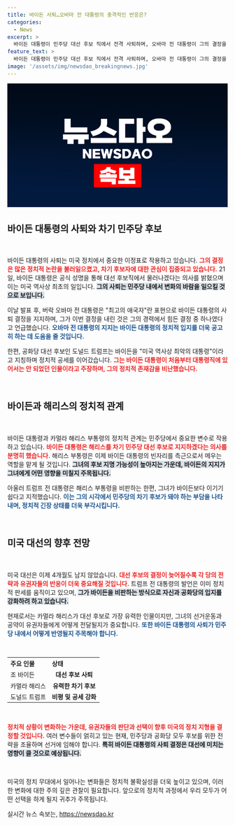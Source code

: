 ```yaml
---
title: 바이든 사퇴…오바마 전 대통령의 충격적인 반응은?
categories:
  - News
excerpt: >
  바이든 대통령이 민주당 대선 후보 직에서 전격 사퇴하며, 오바마 전 대통령이 그의 결정을 지지했습니다. 트럼프는 해리스가 상대하기 쉬운 후보라며 자신감을 나타냈고, 대선 지형이 요동치고 있습니다.
feature_text: >
  바이든 대통령이 민주당 대선 후보 직에서 전격 사퇴하며, 오바마 전 대통령이 그의 결정을 지지했습니다. 트럼프는 해리스가 상대하기 쉬운 후보라며 자신감을 나타냈고, 대선 지형이 요동치고 있습니다.
image: '/assets/img/newsdao_breakingnews.jpg'
---
```


<p><img src="/assets/img/newsdao_breakingnews.jpg" alt="ontimetimes 속보" /></p>

<h2 data-ke-size="size26">바이든 대통령의 사퇴와 차기 민주당 후보</h2>

<p data-ke-size="size16">&nbsp;</p>

<p>바이든 대통령의 사퇴는 미국 정치에서 중요한 이정표로 작용하고 있습니다. <b><span style="color: #ee2323;">그의 결정은 많은 정치적 논란을 불러일으켰고, 차기 후보자에 대한 관심이 집중되고 있습니다.</span></b> 21일, 바이든 대통령은 공식 성명을 통해 대선 후보직에서 물러나겠다는 의사를 밝혔으며 이는 미국 역사상 최초의 일입니다. <b><span style="background-color: #21538527;">그의 사퇴는 민주당 내에서 변화의 바람을 일으킬 것으로 보입니다.</span></b></p>

<p>이날 발표 후, 버락 오바마 전 대통령은 "최고의 애국자"란 표현으로 바이든 대통령의 사퇴 결정을 지지하며, 그가 이번 결정을 내린 것은 그의 경력에서 힘든 결정 중 하나였다 고 언급했습니다. <b><span style="color: #1a5490;">오바마 전 대통령의 지지는 바이든 대통령의 정치적 입지를 더욱 공고히 하는 데 도움을 줄 것입니다.</span></b> </p>

<p>한편, 공화당 대선 후보인 도널드 트럼프는 바이든을 "미국 역사상 최악의 대통령"이라고 지칭하며 정치적 공세를 이어갔습니다. <b><span style="color: #ee2323;">그는 바이든 대통령이 처음부터 대통령직에 있어서는 안 되었던 인물이라고 주장하며, 그의 정치적 존재감을 비난했습니다.</span></b> </p>

<p data-ke-size="size16">&nbsp;</p>

<h2 data-ke-size="size26">바이든과 해리스의 정치적 관계</h2>

<p data-ke-size="size16">&nbsp;</p>

<p>바이든 대통령과 카멀라 해리스 부통령의 정치적 관계는 민주당에서 중요한 변수로 작용하고 있습니다. <b><span style="color: #ee2323;">바이든 대통령은 해리스를 차기 민주당 대선 후보로 지지하겠다는 의사를 분명히 했습니다.</span></b> 해리스 부통령은 이제 바이든 대통령의 빈자리를 측근으로서 메우는 역할을 맡게 될 것입니다. <b><span style="background-color: #21538527;">그녀의 후보 지명 가능성이 높아지는 가운데, 바이든의 지지가 그녀에게 어떤 영향을 미칠지 주목됩니다.</span></b> </p>

<p>아울러 트럼프 전 대통령은 해리스 부통령을 비판하는 한편, 그녀가 바이든보다 이기기 쉽다고 지적했습니다. <b><span style="color: #1a5490;">이는 그의 시각에서 민주당의 차기 후보가 돼야 하는 부담을 나타내며, 정치적 긴장 상태를 더욱 부각시킵니다.</span></b> </p>

<p data-ke-size="size16">&nbsp;</p>

<h2 data-ke-size="size26">미국 대선의 향후 전망</h2>

<p data-ke-size="size16">&nbsp;</p>

<p>미국 대선은 이제 4개월도 남지 않았습니다. <b><span style="color: #ee2323;">대선 후보의 결정이 늦어질수록 각 당의 전략과 유권자들의 반응이 더욱 중요해질 것입니다.</span></b> 트럼프 전 대통령의 발언은 이미 정치적 판세를 움직이고 있으며, <b><span style="background-color: #21538527;">그가 바이든을 비판하는 방식으로 자신과 공화당의 입지를 강화하려 하고 있습니다.</span></b> </p>

<p>현재로서는 카멀라 해리스가 대선 후보로 가장 유력한 인물이지만, 그녀의 선거운동과 공약이 유권자들에게 어떻게 전달될지가 중요합니다. <b><span style="color: #1a5490;">또한 바이든 대통령의 사퇴가 민주당 내에서 어떻게 반영될지 주목해야 합니다.</span></b> </p>

<p data-ke-size="size16">&nbsp;</p>

<table style="width: 100%;">
    <tr>
        <th style="text-align: left;">주요 인물</th>
        <th style="text-align: left;">상태</th>
    </tr>
    <tr>
        <td style="text-align: left;">조 바이든</td>
        <td style="text-align: center; height: 17px;"><b>대선 후보 사퇴</b></td>
    </tr>
    <tr>
        <td style="text-align: left;">카멀라 해리스</td>
        <td style="text-align: center; height: 17px;"><b>유력한 차기 후보</b></td>
    </tr>
    <tr>
        <td style="text-align: left;">도널드 트럼프</td>
        <td style="text-align: center; height: 17px;"><b>비평 및 공세 강화</b></td>
    </tr>
</table>

<p data-ke-size="size16">&nbsp;</p>

<p><b><span style="color: #ee2323;">정치적 상황이 변화하는 가운데, 유권자들의 판단과 선택이 향후 미국의 정치 지형을 결정할 것입니다.</span></b> 여러 변수들이 얽히고 있는 현재, 민주당과 공화당 모두 후보를 위한 전략을 조율하며 선거에 임해야 합니다. <b><span style="background-color: #21538527;">특히 바이든 대통령의 사퇴 결정은 대선에 미치는 영향이 클 것으로 예상됩니다.</span></b></p>

<p data-ke-size="size16">&nbsp;</p>

<p data-ke-size="size16">미국의 정치 무대에서 일어나는 변화들은 정치적 불확실성을 더욱 높이고 있으며, 이러한 변화에 대한 주의 깊은 관찰이 필요합니다. 앞으로의 정치적 과정에서 우리 모두가 어떤 선택을 하게 될지 귀추가 주목됩니다.</p>
실시간 뉴스 속보는, <a href="https://newsdao.kr" rel="dofollow">https://newsdao.kr</a>


